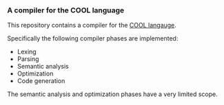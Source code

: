 ### A compiler for the COOL language

This repository contains a compiler for the [COOL langauge](http://en.wikipedia.org/wiki/Cool_(programming_language)).

Specifically the following compiler phases are implemented:
* Lexing
* Parsing
* Semantic analysis
* Optimization
* Code generation

The semantic analysis and optimization phases have a very limited scope.
